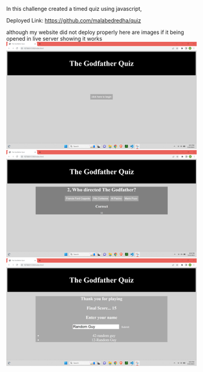In this challenge created a timed quiz using javascript,

Deployed Link: https://github.com/malabedredha/quiz

although my website did not deploy properly here are images if it being opened in live server showing it works
![First Part](./assets/images/quiz1.png)
![Second Part](./assets/images/quiz2.png)
![Tird Part Part](./assets/images/quiz3.png)
